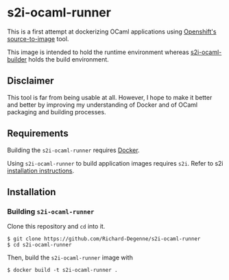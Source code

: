 s2i-ocaml-runner
================

This is a first attempt at dockerizing OCaml applications using [Openshift's source-to-image](https://github.com/openshift/source-to-image) tool.

This image is intended to hold the runtime environment whereas [s2i-ocaml-builder](https://github.com/Richard-Degenne/s2i-ocaml-builder) holds the build environment.

## Disclaimer

This tool is far from being usable at all. However, I hope to make it better and better by improving my understanding of Docker and of OCaml packaging and building processes.

## Requirements

Building the `s2i-ocaml-runner` requires [Docker](https://www.docker.com/).

Using `s2i-ocaml-runner` to build application images requires `s2i`. Refer to s2i [installation instructions](https://github.com/openshift/source-to-image#installation).

## Installation

### Building `s2i-ocaml-runner`

Clone this repository and `cd` into it.

    $ git clone https://github.com/Richard-Degenne/s2i-ocaml-runner
    $ cd s2i-ocaml-runner

Then, build the `s2i-ocaml-runner` image with

    $ docker build -t s2i-ocaml-runner .
